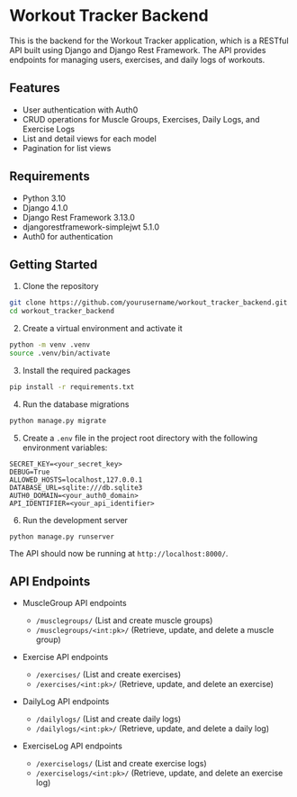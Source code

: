 # Workout Tracker Backend

This is the backend for the Workout Tracker application, which is a RESTful API built using Django and Django Rest Framework. The API provides endpoints for managing users, exercises, and daily logs of workouts.

## Features

- User authentication with Auth0
- CRUD operations for Muscle Groups, Exercises, Daily Logs, and Exercise Logs
- List and detail views for each model
- Pagination for list views

## Requirements

- Python 3.10
- Django 4.1.0
- Django Rest Framework 3.13.0
- djangorestframework-simplejwt 5.1.0
- Auth0 for authentication

## Getting Started

1. Clone the repository

```bash
git clone https://github.com/yourusername/workout_tracker_backend.git
cd workout_tracker_backend
```

2. Create a virtual environment and activate it

```bash
python -m venv .venv
source .venv/bin/activate
```

3. Install the required packages

```bash
pip install -r requirements.txt
```

4. Run the database migrations

```bash
python manage.py migrate
```

5. Create a `.env` file in the project root directory with the following environment variables:

```
SECRET_KEY=<your_secret_key>
DEBUG=True
ALLOWED_HOSTS=localhost,127.0.0.1
DATABASE_URL=sqlite:///db.sqlite3
AUTH0_DOMAIN=<your_auth0_domain>
API_IDENTIFIER=<your_api_identifier>
```

6. Run the development server

```
python manage.py runserver
```

The API should now be running at `http://localhost:8000/`.

## API Endpoints

- MuscleGroup API endpoints
  - `/musclegroups/` (List and create muscle groups)
  - `/musclegroups/<int:pk>/` (Retrieve, update, and delete a muscle group)

- Exercise API endpoints
  - `/exercises/` (List and create exercises)
  - `/exercises/<int:pk>/` (Retrieve, update, and delete an exercise)

- DailyLog API endpoints
  - `/dailylogs/` (List and create daily logs)
  - `/dailylogs/<int:pk>/` (Retrieve, update, and delete a daily log)

- ExerciseLog API endpoints
  - `/exerciselogs/` (List and create exercise logs)
  - `/exerciselogs/<int:pk>/` (Retrieve, update, and delete an exercise log)
